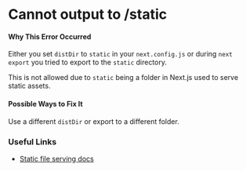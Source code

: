 # Cannot output to /static

#### Why This Error Occurred

Either you set `distDir` to `static` in your `next.config.js` or during `next export` you tried to export to the `static` directory.

This is not allowed due to `static` being a folder in Next.js used to serve static assets.

#### Possible Ways to Fix It

Use a different `distDir` or export to a different folder.

### Useful Links

- [Static file serving docs](https://nextjs.org/docs/basic-features/static-file-serving)
